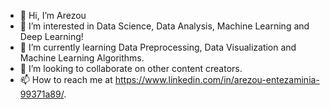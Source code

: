 - 👋 Hi, I’m Arezou
- 👀 I’m interested in  Data Science, Data Analysis, Machine Learning and Deep Learning!
- 🌱 I’m currently learning Data Preprocessing, Data Visualization and Machine Learning Algorithms.
- 💞️ I’m looking to collaborate on other content creators.
- 📫 How to reach me at https://www.linkedin.com/in/arezou-entezaminia-99371a89/.

<!---
aentezaminia/aentezaminia is a ✨ special ✨ repository because its `README.md` (this file) appears on your GitHub profile.
You can click the Preview link to take a look at your changes.
--->
